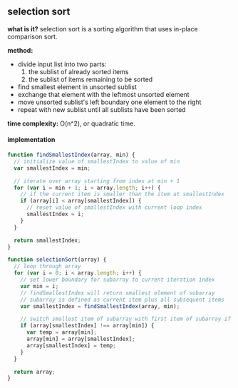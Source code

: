 ## selection sort

**what is it?**  selection sort is a sorting algorithm that uses in-place comparison sort.

**method:**
  * divide input list into two parts:
    1. the sublist of already sorted items
    2. the sublist of items remaining to be sorted
  * find smallest element in unsorted sublist
  * exchange that element with the leftmost unsorted element
  * move unsorted sublist's left boundary one element to the right
  * repeat with new sublist until all sublists have been sorted

**time complexity:** O(n^2), or quadratic time.

#### implementation

```javascript
function findSmallestIndex(array, min) {
  // initialize value of smallestIndex to value of min
  var smallestIndex = min;

  // iterate over array starting from index at min + 1
  for (var i = min + 1; i < array.length; i++) {
    // if the current item is smaller than the item at smallestIndex
    if (array[i] < array[smallestIndex]) {
      // reset value of smallestIndex with current loop index
      smallestIndex = i;
    }
  }

  return smallestIndex;
}

function selectionSort(array) {
  // loop through array
  for (var i = 0; i < array.length; i++) {
    // set lower boundary for subarray to current iteration index
    var min = i;
    // findSmallestIndex will return smallest element of subarray
    // subarray is defined as current item plus all subsequent items
    var smallestIndex = findSmallestIndex(array, min);

    // switch smallest item of subarray with first item of subarray if they are not equal
    if (array[smallestIndex] !== array[min]) {
      var temp = array[min];
      array[min] = array[smallestIndex];
      array[smallestIndex] = temp;
    }
  }

  return array;
}
```
